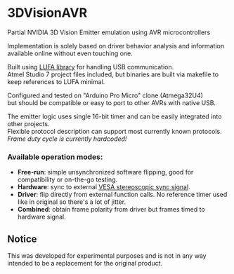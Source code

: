 # 3DVisionAVR
Partial NVIDIA 3D Vision Emitter emulation using AVR microcontrollers  

Implementation is solely based on driver behavior analysis and information available online without even touching one.  

Built using [LUFA library](https://github.com/abcminiuser/lufa) for handling USB communication.  
Atmel Studio 7 project files included, but binaries are built via makefile to keep references to LUFA minimal.  

Configured and tested on "Arduino Pro Micro" clone (Atmega32U4)  
but should be compatible or easy to port to other AVRs with native USB.  

The emitter logic uses single 16-bit timer and can be easily integrated into other projects.  
Flexible protocol description can support most currently known protocols. *Frame duty cycle is currently hardcoded!*

### Available operation modes:  
* **Free-run**: simple unsynchronized software flipping, good for compatibility or on-the-go testing.  
* **Hardware**: sync to external [VESA stereoscopic sync signal](http://3dvision-blog.com/forum/viewtopic.php?f=8&t=736).  
* **Driver**: flip directly from external function calls. No reference timer used like in original so there's a lot of jitter.  
* **Combined**: obtain frame polarity from driver but frames timed to hardware signal.  

## Notice  
This was developed for experimental purposes and is not in any way intended to be a replacement for the original product.